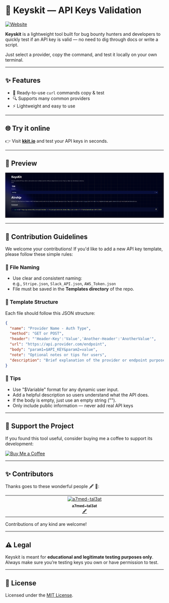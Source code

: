 # 🔐 Keyskit — API Keys Validation

[![Website](https://img.shields.io/badge/Visit-kkit.io-blue)](https://kkit.io)

**Keyskit** is a lightweight tool built for bug bounty hunters and developers to quickly test if an API key is valid — no need to dig through docs or write a script.

Just select a provider, copy the command, and test it locally on your own terminal.

---

## ✨ Features

- 🧪 Ready-to-use `curl` commands copy & test
- 🔍 Supports many common providers
- ⚡ Lightweight and easy to use

---

## 🌐 Try it online

👉 Visit [**kkit.io**](https://kkit.io) and test your API keys in seconds.

---

## 📸 Preview

![SiteScreenshot](Assets/SiteScreenshot.png "SiteScreenshot")

---

## 🧩 Contribution Guidelines

We welcome your contributions! If you'd like to add a new API key template, please follow these simple rules:

### 📁 File Naming
- Use clear and consistent naming:  
  e.g., `Stripe.json`, `Slack_API.json`, `AWS_Token.json`
- File must be saved in the **Templates directory** of the repo.

### 🔧 Template Structure
Each file should follow this JSON structure:

```json
{
  "name": "Provider Name - Auth Type",
  "method": "GET or POST",
  "header": "'Header-Key':'Value','Another-Header':'AnotherValue'",
  "url": "https://api.provider.com/endpoint",
  "body": "param1=$API_KEY&param2=value",
  "note": "Optional notes or tips for users",
  "description": "Brief explanation of the provider or endpoint purpose"
}
```

### 🧠 Tips
- Use "\$Variable" format for any dynamic user input.
- Add a helpful description so users understand what the API does.
- If the body is empty, just use an empty string ("").
- Only include public information — never add real API keys
---

## 💖 Support the Project

If you found this tool useful, consider buying me a coffee to support its development:

[![Buy Me a Coffee](https://img.shields.io/badge/Buy%20Me%20a%20Coffee-support-orange?logo=buy-me-a-coffee&style=flat-square)](https://www.buymeacoffee.com/kkit)

---

## ✨ Contributors

Thanks goes to these wonderful people 🖋 🔣:

<!-- ALL-CONTRIBUTORS-LIST:START - Do not remove or modify this section -->
<!-- prettier-ignore-start -->
<!-- markdownlint-disable -->
<table>
  <tbody>
    <tr>
      <td align="center" valign="top" width="14.28%"><a href="https://github.com/a7med-tal3at"><img src="https://avatars.githubusercontent.com/u/63285291?v=4?s=100" width="100px;" alt="a7med-tal3at"/><br /><sub><b>a7med-tal3at</b></sub></a><br /><a href="#content-a7med-tal3at" title="Content">🖋</a></td>
    </tr>
  </tbody>
</table>

<!-- markdownlint-restore -->
<!-- prettier-ignore-end -->

<!-- ALL-CONTRIBUTORS-LIST:END -->

Contributions of any kind are welcome!

---
## ⚠️ Legal

Keyskit is meant for **educational and legitimate testing purposes only**. Always make sure you’re testing keys you own or have permission to test.

---

## 📄 License

Licensed under the [MIT License](LICENSE).
